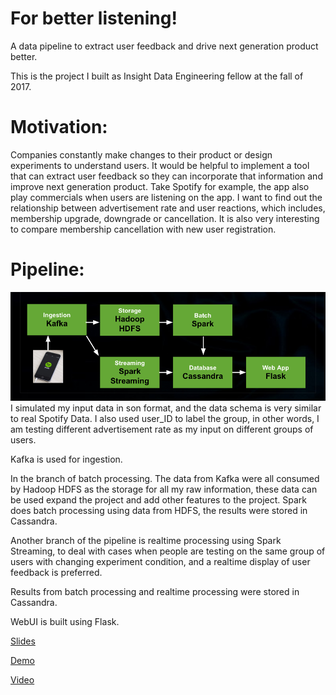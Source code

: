 
# For better listening!

A data pipeline to extract user feedback and drive next generation product better.

This is the project I built as Insight Data Engineering fellow at the fall of 2017.

# Motivation:
Companies constantly make changes to their product or design experiments to understand users.  It would be helpful to implement a tool that can  extract user feedback so they can incorporate that information and improve next generation product. 
Take Spotify for example, the app also play commercials when users are listening on the app.  I want to find out the relationship between advertisement rate and user reactions, which includes, membership upgrade, downgrade or cancellation. It is also very interesting to compare membership cancellation with new user registration. 


# Pipeline:
<img src="img/pipeline.png" width="800">
I simulated my input data in son format, and the data schema is very similar to real Spotify Data. I also used user_ID to label the group, in other words, I am testing different advertisement rate as my input on different groups of users. 

Kafka is used for ingestion.  

In the branch of batch processing. The data from Kafka were all consumed by Hadoop HDFS as the storage for all my raw information,  these data can be used expand the project and add other features to the project. Spark does batch processing using data from HDFS, the results were stored in Cassandra.

Another branch of the pipeline is realtime processing using Spark Streaming, to deal with cases when people are testing on the same group of users with changing experiment condition, and a realtime display of user feedback is preferred.  

Results from batch processing and realtime processing were stored in Cassandra.

WebUI is built using Flask.


[Slides](https://docs.google.com/presentation/d/1N2-nDMtxjDX93CrJ7jt3fOPZaP8x_pthHvoJJy9cqQI/edit#slide=id.p)

[Demo](http://www.shanshanqin.com)

[Video](https://youtu.be/9I_wYYNkpFA)
